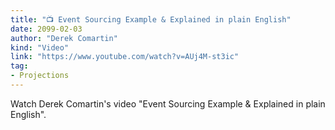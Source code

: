 ```yaml
---
title: "📺 Event Sourcing Example & Explained in plain English"
date: 2099-02-03
author: "Derek Comartin"
kind: "Video"
link: "https://www.youtube.com/watch?v=AUj4M-st3ic"
tag:
- Projections
---
```


Watch Derek Comartin's video "Event Sourcing Example & Explained in plain English".

<!-- more -->

<YouTube id="AUj4M-st3ic"></YouTube>
